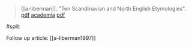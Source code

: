 > [[a-liberman]]. "Ten Scandinavian and North English Etymologies". [pdf](https://userpage.fu-berlin.de/~alvismal/6etym.pdf) [academia](https://www.academia.edu/857356/Ten-Scandinavian-and-North-English-Etymologies) [pdf](a/a-liberman1996.pdf)


#split 

Follow up article: [[a-liberman1997]]